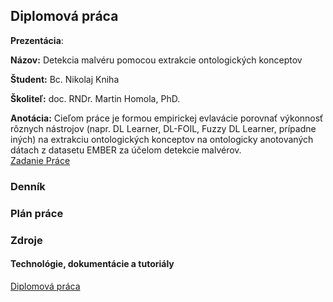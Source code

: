 ## Diplomová práca

**Prezentácia**:  


**Názov:** Detekcia malvéru pomocou extrakcie ontologických konceptov 

**Študent:** Bc. Nikolaj Kniha  

**Školiteľ:** doc. RNDr. Martin Homola, PhD.

**Anotácia:** Cieľom práce je formou empirickej evlavácie porovnať výkonnosť rôznych
nástrojov (napr. DL Learner, DL-FOIL, Fuzzy DL Learner, prípadne iných)
na extrakciu ontologických konceptov na ontologicky anotovaných dátach
z datasetu EMBER za účelom detekcie malvérov.  
[Zadanie Práce](ZadaniePrace.PDF)


### Denník



### Plán práce



### Zdroje



#### Technológie, dokumentácie a tutoriály
[Diplomová práca](https://www.overleaf.com/read/gtbkjmyjvrrg)





